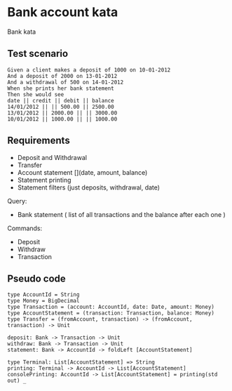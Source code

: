 # Bank account kata

Bank kata

## Test scenario

```
Given a client makes a deposit of 1000 on 10-01-2012
And a deposit of 2000 on 13-01-2012
And a withdrawal of 500 on 14-01-2012
When she prints her bank statement
Then she would see
date || credit || debit || balance
14/01/2012 || || 500.00 || 2500.00
13/01/2012 || 2000.00 || || 3000.00
10/01/2012 || 1000.00 || || 1000.00
```

## Requirements

- Deposit and Withdrawal
- Transfer
- Account statement [](date, amount, balance)
- Statement printing
- Statement filters (just deposits, withdrawal, date)

Query:
- Bank statement ( list of all transactions and the balance after each one )

Commands:
- Deposit
- Withdraw
- Transaction

## Pseudo code
```
type AccountId = String
type Money = BigDecimal
type Transaction = (account: AccountId, date: Date, amount: Money)
type AccountStatement = (transaction: Transaction, balance: Money)
type Transfer = (fromAccount, transaction) -> (fromAccount, transaction) -> Unit

deposit: Bank -> Transaction -> Unit
withdraw: Bank -> Transaction -> Unit
statement: Bank -> AccountId -> foldLeft [AccountStatement]

type Terminal: List[AccountStatement] => String
printing: Terminal -> AccountId -> List[AccountStatement]
consolePrinting: AccountId -> List[AccountStatement] = printing(std out) _
```
